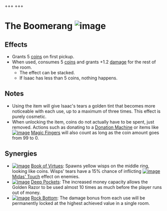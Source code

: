 +++
+++

 # The Boomerang ![image](/image/The_Boomerang.png) 


Effects
---------


* Grants 5 [coins](/wiki/Coins "Coins") on first pickup.
* When used, consumes 5 [coins](/wiki/Coins "Coins") and grants +1.2 [damage](/wiki/Damage "Damage") for the rest of the room.
	+ The effect can be stacked.
	+ If Isaac has less than 5 coins, nothing happens.


Notes
-------


* Using the item will give Isaac's tears a golden tint that becomes more noticeable with each use, up to a maximum of three times. This effect is purely cosmetic.
* When unlocking the item, coins do not actually have to be spent, just removed. Actions such as donating to a [Donation Machine](/wiki/Donation_Machine "Donation Machine") or items like [![image](/image/Magic_Fingers.png)](/wiki/Magic_Fingers "Magic Fingers") [Magic Fingers](/wiki/Magic_Fingers "Magic Fingers") will also count as long as the coin amount goes from 99 to 0.


Synergies
-----------


* [![image](/image/Book_of_Virtues.png)](/wiki/Book_of_Virtues "Book of Virtues") [Book of Virtues](/wiki/Book_of_Virtues "Book of Virtues"): Spawns yellow wisps on the middle ring, looking like coins. Wisps' tears have a 15% chance of inflicting [![image](/image/Midas%27_Touch.png)](/wiki/Midas%27_Touch "Midas' Touch") [Midas' Touch](/wiki/Midas%27_Touch "Midas' Touch") effect on enemies.
* [![image](/image/Deep_Pockets.png)](/wiki/Deep_Pockets "Deep Pockets") [Deep Pockets](/wiki/Deep_Pockets "Deep Pockets"): The increased money capacity allows the Golden Razor to be used almost 10 times as much before the player runs out of money.
* [![image](/image/Rock_Bottom.png)](/wiki/Rock_Bottom "Rock Bottom") [Rock Bottom](/wiki/Rock_Bottom "Rock Bottom"): The damage bonus from each use will be permanently locked at the highest achieved value in a single room.


